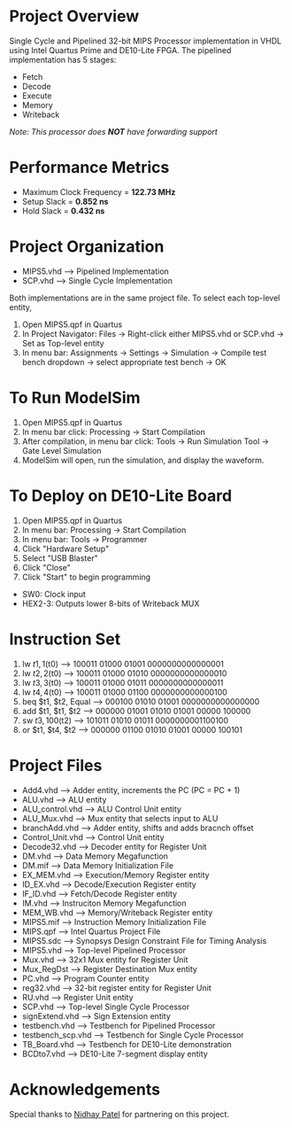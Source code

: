 # Project Overview
Single Cycle and Pipelined 32-bit MIPS Processor implementation in VHDL using Intel Quartus Prime and DE10-Lite FPGA. The pipelined implementation has 5 stages:
- Fetch
- Decode
- Execute
- Memory
- Writeback

_Note: This processor does **NOT** have forwarding support_

# Performance Metrics
- Maximum Clock Frequency = **122.73 MHz**
- Setup Slack = **0.852 ns**
- Hold Slack = **0.432 ns**

# Project Organization
- MIPS5.vhd --> Pipelined Implementation
- SCP.vhd   --> Single Cycle Implementation

Both implementations are in the same project file. To select each top-level entity,
1. Open MIPS5.qpf in Quartus
2. In Project Navigator: Files -> Right-click either MIPS5.vhd or SCP.vhd -> Set as Top-level entity
3. In menu bar: Assignments -> Settings -> Simulation -> Compile test bench dropdown -> select appropriate test bench -> OK

# To Run ModelSim
1. Open MIPS5.qpf in Quartus 
2. In menu bar click: Processing -> Start Compilation 
3. After compilation, in menu bar click: Tools -> Run Simulation Tool -> Gate Level Simulation 
4. ModelSim will open, run the simulation, and display the waveform.

# To Deploy on DE10-Lite Board
1. Open MIPS5.qpf in Quartus 
2. In menu bar: Processing -> Start Compilation 
3. In menu bar: Tools -> Programmer 
4. Click "Hardware Setup" 
5. Select "USB Blaster" 
6. Click "Close" 
7. Click "Start" to begin programming

- SW0: Clock input
- HEX2-3: Outputs lower 8-bits of Writeback MUX

# Instruction Set
1. lw $t1, 1($t0) --> 100011 01000 01001 0000000000000001
2. lw $t2, 2($t0) --> 100011 01000 01010 0000000000000010
3. lw $t3, 3($t0) --> 100011 01000 01011 0000000000000011
4. lw $t4, 4($t0) --> 100011 01000 01100 0000000000000100
5. beq $t1, $t2, Equal --> 000100 01010 01001 0000000000000000 
6. add $t1, $t1, $t2   --> 000000 01001 01010 01001 00000 100000
7. sw  $t3, 100($t2)   --> 101011 01010 01011 0000000001100100
8. or  $t1, $t4, $t2   --> 000000 01100 01010 01001 00000 100101

# Project Files
- Add4.vhd          --> Adder entity, increments the PC (PC = PC + 1)
- ALU.vhd           --> ALU entity
- ALU_control.vhd   --> ALU Control Unit entity
- ALU_Mux.vhd       --> Mux entity that selects input to ALU
- branchAdd.vhd     --> Adder entity, shifts and adds bracnch offset
- Control_Unit.vhd  --> Control Unit entity
- Decode32.vhd      --> Decoder entity for Register Unit
- DM.vhd	      --> Data Memory Megafunction
- DM.mif	      --> Data Memory Initialization File
- EX_MEM.vhd 	      --> Execution/Memory Register entity
- ID_EX.vhd	      --> Decode/Execution Register entity
- IF_ID.vhd         --> Fetch/Decode Register entity
- IM.vhd	      --> Instruciton Memory Megafunction
- MEM_WB.vhd        --> Memory/Writeback Register entity
- MIPS5.mif         --> Instruction Memory Initialization File
- MIPS.qpf          --> Intel Quartus Project File
- MIPS5.sdc         --> Synopsys Design Constraint File for Timing Analysis
- MIPS5.vhd         --> Top-level Pipelined Processor
- Mux.vhd           --> 32x1 Mux entity for Register Unit
- Mux_RegDst        --> Register Destination Mux entity
- PC.vhd	      --> Program Counter entity
- reg32.vhd         --> 32-bit register entity for Register Unit
- RU.vhd            --> Register Unit entity
- SCP.vhd           --> Top-level Single Cycle Processor
- signExtend.vhd    --> Sign Extension entity
- testbench.vhd     --> Testbench for Pipelined Processor
- testbench_scp.vhd --> Testbench for Single Cycle Processor
- TB_Board.vhd      --> Testbench for DE10-Lite demonstration
- BCDto7.vhd        --> DE10-Lite 7-segment display entity

# Acknowledgements
Special thanks to [Nidhay Patel](https://www.linkedin.com/in/nidhay-patel-38662223a/) for partnering on this project.
